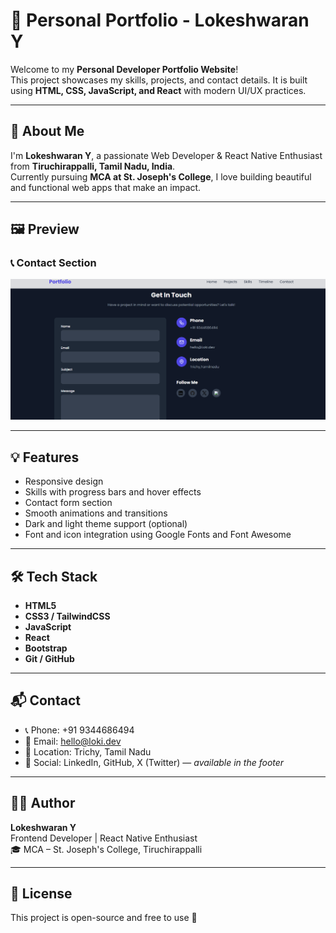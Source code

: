 # 🚀 Personal Portfolio - Lokeshwaran Y

Welcome to my **Personal Developer Portfolio Website**!  
This project showcases my skills, projects, and contact details. It is built using **HTML, CSS, JavaScript, and React** with modern UI/UX practices.

---

## 📌 About Me

I'm **Lokeshwaran Y**, a passionate Web Developer & React Native Enthusiast from **Tiruchirappalli, Tamil Nadu, India**.  
Currently pursuing **MCA at St. Joseph's College**, I love building beautiful and functional web apps that make an impact.

---

## 🖼️ Preview


### 📞 Contact Section
![Skills Section](/Screenshot%202025-07-07%20220311.png)

---

## 💡 Features

- Responsive design
- Skills with progress bars and hover effects
- Contact form section
- Smooth animations and transitions
- Dark and light theme support (optional)
- Font and icon integration using Google Fonts and Font Awesome

---

## 🛠️ Tech Stack

- **HTML5**
- **CSS3 / TailwindCSS**
- **JavaScript**
- **React**
- **Bootstrap**
- **Git / GitHub**

---

## 📬 Contact

- 📞 Phone: +91 9344686494  
- 📧 Email: hello@loki.dev  
- 📍 Location: Trichy, Tamil Nadu  
- 🔗 Social: LinkedIn, GitHub, X (Twitter) — *available in the footer*

---

## 🧑‍💻 Author

**Lokeshwaran Y**  
Frontend Developer | React Native Enthusiast  
🎓 MCA – St. Joseph's College, Tiruchirappalli

---

## 📄 License

This project is open-source and free to use 🚀
